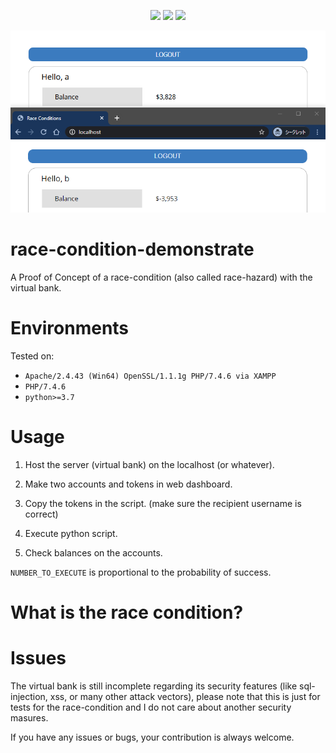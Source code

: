 <p align="center">
  <img src="https://img.shields.io/github/license/kkent030315/race-condition-demonstrate?style=for-the-badge">
  <img src="https://img.shields.io/github/last-commit/kkent030315/race-condition-demonstrate?style=for-the-badge">
  <img src="https://img.shields.io/codefactor/grade/github/kkent030315/race-condition-demonstrate?style=for-the-badge">
</p>

![IMAGE](image.png)

# race-condition-demonstrate
A Proof of Concept of a race-condition (also called race-hazard) with the virtual bank.

# Environments

Tested on:

- `Apache/2.4.43 (Win64) OpenSSL/1.1.1g PHP/7.4.6 via XAMPP`
- `PHP/7.4.6`
- `python>=3.7`

# Usage

1. Host the server (virtual bank) on the localhost (or whatever).

2. Make two accounts and tokens in web dashboard.

3. Copy the tokens in the script. (make sure the recipient username is correct)

4. Execute python script.

5. Check balances on the accounts.

`NUMBER_TO_EXECUTE` is proportional to the probability of success.

# What is the race condition?

# Issues

The virtual bank is still incomplete regarding its security features (like sql-injection, xss, or many other attack vectors), please note that this is just for tests for the race-condition and I do not care about another security masures.  

If you have any issues or bugs, your contribution is always welcome.
